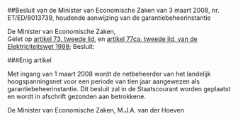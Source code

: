 <meta http-equiv='Content-Type' content='text/html; charset=utf-8' />

##Besluit van de Minister van Economische Zaken van 3 maart 2008, nr. ET/ED/8013739, houdende aanwijzing van de garantiebeheerinstantie

De Minister van Economische Zaken,  
Gelet op [artikel 73, tweede lid](../../../../../../wet/elektriciteitswet/1998/BWBR0009755/README.md), en [artikel 77ca, tweede lid, van de Elektriciteitswet 1998](../../../../../../wet/elektriciteitswet/1998/BWBR0009755/README.md);
Besluit:    

###Enig artikel 

Met ingang van 1 maart 2008 wordt de netbeheerder van het landelijk hoogspanningsnet voor een periode van tien jaar aangewezen als garantiebeheerinstantie.
Dit besluit zal in de Staatscourant worden geplaatst en wordt in afschrift gezonden aan betrokkene.  

De 
Minister van Economische Zaken, 
M.J.A. van der Hoeven     

